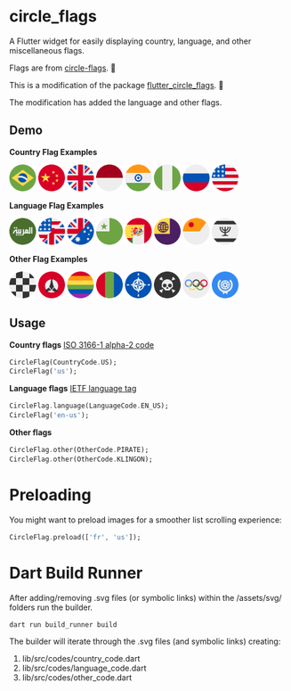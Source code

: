 # circle_flags

A Flutter widget for easily displaying country, language, and other
miscellaneous flags.

Flags are from [circle-flags](https://github.com/HatScripts/circle-flags). 🙏

This is a modification of the package
[flutter_circle_flags](https://github.com/cedvdb/flutter_circle_flags). 🙏

The modification has added the language and other flags.

## Demo

**Country Flag Examples**

<div>
<img src="https://github.com/benjamin-otto/flutter_circle_flags/blob/main/assets/svg/country_flags/br.svg?raw=true" width="48">
<img src="https://github.com/benjamin-otto/flutter_circle_flags/blob/main/assets/svg/country_flags/cn.svg?raw=true" width="48">
<img src="https://github.com/benjamin-otto/flutter_circle_flags/blob/main/assets/svg/country_flags/gb.svg?raw=true" width="48">
<img src="https://github.com/benjamin-otto/flutter_circle_flags/blob/main/assets/svg/country_flags/id.svg?raw=true" width="48">
<img src="https://github.com/benjamin-otto/flutter_circle_flags/blob/main/assets/svg/country_flags/in.svg?raw=true" width="48">
<img src="https://github.com/benjamin-otto/flutter_circle_flags/blob/main/assets/svg/country_flags/ng.svg?raw=true" width="48">
<img src="https://github.com/benjamin-otto/flutter_circle_flags/blob/main/assets/svg/country_flags/ru.svg?raw=true" width="48">
<img src="https://github.com/benjamin-otto/flutter_circle_flags/blob/main/assets/svg/country_flags/us.svg?raw=true" width="48">
</div>

**Language Flag Examples**

<div>
<img src="https://github.com/benjamin-otto/flutter_circle_flags/blob/main/assets/svg/language_flags/ar.svg?raw=true" width="48">
<img src="https://github.com/benjamin-otto/flutter_circle_flags/blob/main/assets/svg/language_flags/en-us.svg?raw=true" width="48">
<img src="https://github.com/benjamin-otto/flutter_circle_flags/blob/main/assets/svg/language_flags/en-au.svg?raw=true" width="48">
<img src="https://github.com/benjamin-otto/flutter_circle_flags/blob/main/assets/svg/language_flags/eo.svg?raw=true" width="48">
<img src="https://github.com/benjamin-otto/flutter_circle_flags/blob/main/assets/svg/language_flags/es-mx.svg?raw=true" width="48">
<img src="https://github.com/benjamin-otto/flutter_circle_flags/blob/main/assets/svg/language_flags/vo.svg?raw=true" width="48">
<img src="https://github.com/benjamin-otto/flutter_circle_flags/blob/main/assets/svg/language_flags/mr.svg?raw=true" width="48">
<img src="https://github.com/benjamin-otto/flutter_circle_flags/blob/main/assets/svg/language_flags/yi.svg?raw=true" width="48">
</div>

**Other Flag Examples**

<div>
<img src="https://github.com/benjamin-otto/flutter_circle_flags/blob/main/assets/svg/other_flags/checkered.svg?raw=true" width="48">
<img src="https://github.com/benjamin-otto/flutter_circle_flags/blob/main/assets/svg/other_flags/klingon.svg?raw=true" width="48">
<img src="https://github.com/benjamin-otto/flutter_circle_flags/blob/main/assets/svg/other_flags/lgbt.svg?raw=true" width="48">
<img src="https://github.com/benjamin-otto/flutter_circle_flags/blob/main/assets/svg/other_flags/mars.svg?raw=true" width="48">
<img src="https://github.com/benjamin-otto/flutter_circle_flags/blob/main/assets/svg/other_flags/nato.svg?raw=true" width="48">
<img src="https://github.com/benjamin-otto/flutter_circle_flags/blob/main/assets/svg/other_flags/pirate.svg?raw=true" width="48">
<img src="https://github.com/benjamin-otto/flutter_circle_flags/blob/main/assets/svg/other_flags/olympics.svg?raw=true" width="48">
<img src="https://github.com/benjamin-otto/flutter_circle_flags/blob/main/assets/svg/other_flags/united_nations.svg?raw=true" width="48">
</div>

## Usage

**Country flags**
[ISO 3166-1 alpha-2 code](https://www.wikiwand.com/en/ISO_3166-1_alpha-2)

```dart
CircleFlag(CountryCode.US);
CircleFlag('us');
```

**Language flags**
[IETF language tag](https://en.wikipedia.org/wiki/IETF_language_tag)

```dart
CircleFlag.language(LanguageCode.EN_US);
CircleFlag('en-us');
```

**Other flags**

```dart
CircleFlag.other(OtherCode.PIRATE);
CircleFlag.other(OtherCode.KLINGON);
```

# Preloading

You might want to preload images for a smoother list scrolling experience:

```dart
CircleFlag.preload(['fr', 'us']);
```

# Dart Build Runner

After adding/removing .svg files (or symbolic links) within the /assets/svg/
folders run the builder.

```bash
dart run build_runner build
```

The builder will iterate through the .svg files (and symbolic links) creating:

1. lib/src/codes/country_code.dart
2. lib/src/codes/language_code.dart
3. lib/src/codes/other_code.dart
